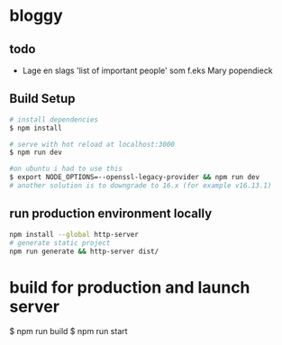 # bloggy

## todo
- Lage en slags 'list of important people' som f.eks Mary popendieck

## Build Setup

```bash
# install dependencies
$ npm install

# serve with hot reload at localhost:3000
$ npm run dev

#on ubuntu i had to use this
$ export NODE_OPTIONS=--openssl-legacy-provider && npm run dev
# another solution is to downgrade to 16.x (for example v16.13.1)
```

## run production environment locally

```bash
npm install --global http-server
# generate static project
npm run generate && http-server dist/
```

# build for production and launch server

$ npm run build
$ npm run start
